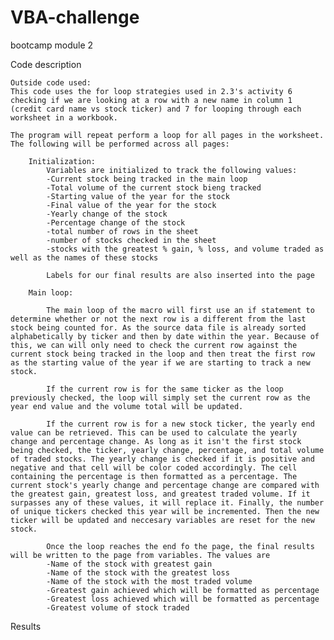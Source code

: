 # VBA-challenge
bootcamp module 2

Code description

    Outside code used:
    This code uses the for loop strategies used in 2.3's activity 6 checking if we are looking at a row with a new name in column 1 (credit card name vs stock ticker) and 7 for looping through each worksheet in a workbook.

    The program will repeat perform a loop for all pages in the worksheet. The following will be performed across all pages:

        Initialization:
            Variables are initialized to track the following values:
            -Current stock being tracked in the main loop
            -Total volume of the current stock bieng tracked
            -Starting value of the year for the stock
            -Final value of the year for the stock
            -Yearly change of the stock
            -Percentage change of the stock
            -total number of rows in the sheet
            -number of stocks checked in the sheet
            -stocks with the greatest % gain, % loss, and volume traded as well as the names of these stocks

            Labels for our final results are also inserted into the page

        Main loop:

            The main loop of the macro will first use an if statement to determine whether or not the next row is a different from the last stock being counted for. As the source data file is already sorted alphabetically by ticker and then by date within the year. Because of this, we can will only need to check the current row against the current stock being tracked in the loop and then treat the first row as the starting value of the year if we are starting to track a new stock.

            If the current row is for the same ticker as the loop previously checked, the loop will simply set the current row as the year end value and the volume total will be updated.

            If the current row is for a new stock ticker, the yearly end value can be retrieved. This can be used to calculate the yearly change and percentage change. As long as it isn't the first stock being checked, the ticker, yearly change, percentage, and total volume of traded stocks. The yearly change is checked if it is positive and negative and that cell will be color coded accordingly. The cell containing the percentage is then formatted as a percentage. The current stock's yearly change and percentage change are compared with the greatest gain, greatest loss, and greatest traded volume. If it surpasses any of these values, it will replace it. Finally, the number of unique tickers checked this year will be incremented. Then the new ticker will be updated and neccesary variables are reset for the new stock.

            Once the loop reaches the end fo the page, the final results will be written to the page from variables. The values are
            -Name of the stock with greatest gain
            -Name of the stock with the greatest loss
            -Name of the stock with the most traded volume
            -Greatest gain achieved which will be formatted as percentage
            -Greatest loss achieved which will be formatted as percentage
            -Greatest volume of stock traded

Results